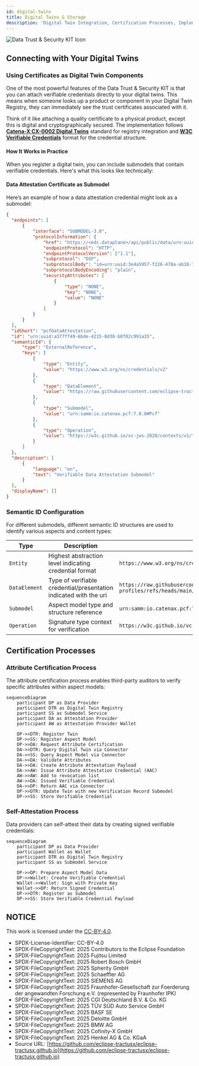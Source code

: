 ```yaml
---
id: digital-twins
title: Digital Twins & Storage
description: 'Digital Twin Integration, Certification Processes, Implementation Best Practices and Roadmap for Data Trust & Security KIT'
---
```


![Data Trust & Security KIT Icon](@site/static/img/kits/data-trust-and-security/data-trust-and-security-kit-logo.svg)

## Connecting with Your Digital Twins

### Using Certificates as Digital Twin Components

One of the most powerful features of the Data Trust & Security KIT is that you can attach verifiable credentials directly to your digital twins. This means when someone looks up a product or component in your Digital Twin Registry, they can immediately see the trust certificates associated with it.

Think of it like attaching a quality certificate to a physical product, except this is digital and cryptographically secured. The implementation follows **[Catena-X CX-0002 Digital Twins](https://catenax-ev.github.io/docs/standards/CX-0002-DigitalTwinsInCatenaX)** standard for registry integration and **[W3C Verifiable Credentials](https://www.w3.org/TR/vc-data-model-2.0/)** format for the credential structure.

#### How It Works in Practice

When you register a digital twin, you can include submodels that contain verifiable credentials. Here's what this looks like technically:

#### Data Attestation Certificate as Submodel

Here’s an example of how a data attestation credential might look as a submodel:

```json
{
  "endpoints": [
      {
          "interface": "SUBMODEL-3.0",
          "protocolInformation": {
              "href": "https://<edc.dataplane>/api/public/data/urn:uuid:a377ff49-6bde-4215-8d38-b8f02c991a35/credential",
              "endpointProtocol": "HTTP",
              "endpointProtocolVersion": ["1.1"],
              "subprotocol": "DSP",
              "subprotocolBody": "id=urn:uuid:3e4a5957-f226-478a-ab18-79ced49d6195;dspEndpoint=https://edc.controlplane/api/v1/dsp",
              "subprotocolBodyEncoding": "plain",
              "securityAttributes": [
                  {
                      "type": "NONE",
                      "key": "NONE", 
                      "value": "NONE"
                  }
              ]
          }
      }
  ],
  "idShort": "pcfDataAttestation",
  "id": "urn:uuid:a377ff49-6bde-4215-8d38-b8f02c991a35",
  "semanticId": {
      "type": "ExternalReference",
      "keys": [
          {
              "type": "Entity",
              "value": "https://www.w3.org/ns/credentials/v2"
          },
          {
              "type": "DataElement", 
              "value": "https://raw.githubusercontent.com/eclipse-tractusx/tractusx-profiles/refs/heads/main/tx/credentials/schema/context/dac/v1/DataAttestationCredential.jsonld"
          },
          {
              "type": "Submodel",
              "value": "urn:samm:io.catenax.pcf:7.0.0#Pcf"
          },
          {
              "type": "Operation",
              "value": "https://w3c.github.io/vc-jws-2020/contexts/v1/"
          }
      ]
  },
  "description": [
      {
          "language": "en",
          "text": "Verifiable Data Attestation Submodel"
      }
  ],
  "displayName": []
}
```

### Semantic ID Configuration

For different submodels, different semantic ID structures are used to identify various aspects and content types:

| Type | Description | Example |
|------|-------------|---------|
| `Entity` | Highest abstraction level indicating credential format | `https://www.w3.org/ns/credentials/v2` |
| `DataElement` | Type of verifiable credential/presentation indicated with the uri | `https://raw.githubusercontent.com/eclipse-tractusx/tractusx-profiles/refs/heads/main/tx/credentials/schema/context/dac/v1/DataAttestationCredential.jsonld` |
| `Submodel` | Aspect model type and structure reference | `urn:samm:io.catenax.pcf:7.0.0#Pcf` |  
| `Operation` | Signature type context for verification | `https://w3c.github.io/vc-jws-2020/contexts/v1/` |

## Certification Processes

### Attribute Certification Process

The attribute certification process enables third-party auditors to verify specific attributes within aspect models:

```mermaid
sequenceDiagram
    participant DP as Data Provider
    participant DTR as Digital Twin Registry
    participant SS as Submodel Service
    participant DA as Attestation Provider
    participant AW as Attestation Provider Wallet
    
    DP->>DTR: Register Twin
    DP->>SS: Register Aspect Model
    DP->>DA: Request Attribute Certification
    DA->>DTR: Query Digital Twin via Connector
    DA->>SS: Query Aspect Model via Connector
    DA->>DA: Validate Attributes
    DA->>DA: Create Attribute Attestation Payload
    DA->>AW: Issue Attribute Attestation Credential (AAC)
    AW->>AW: Add to revocation list
    AW->>DA: Issued Verifiable Credential
    DA->>DP: Return AAC via Connector
    DP->>DTR: Update Twin with new Verification Record Submodel
    DP->>SS: Store Verifiable Credential
```

### Self-Attestation Process

Data providers can self-attest their data by creating signed verifiable credentials:

```mermaid
sequenceDiagram
    participant DP as Data Provider
    participant Wallet as Wallet
    participant DTR as Digital Twin Registry
    participant SS as Submodel Service
    
    DP->>DP: Prepare Aspect Model Data
    DP->>Wallet: Create Verifiable Credential
    Wallet->>Wallet: Sign with Private Key
    Wallet->>DP: Return Signed Credential
    DP->>DTR: Register as Submodel
    DP->>SS: Store Verifiable Credential Payload
```

## NOTICE

This work is licensed under the [CC-BY-4.0](https://creativecommons.org/licenses/by/4.0/legalcode).

- SPDX-License-Identifier: CC-BY-4.0
- SPDX-FileCopyrightText: 2025 Contributors to the Eclipse Foundation
- SPDX-FileCopyrightText: 2025 Fujitsu Limited
- SPDX-FileCopyrightText: 2025 Robert Bosch GmbH
- SPDX-FileCopyrightText: 2025 Spherity GmbH
- SPDX-FileCopyrightText: 2025 Schaeffler AG
- SPDX-FileCopyrightText: 2025 SIEMENS AG
- SPDX-FileCopyrightText: 2025 Fraunhofer-Gesellschaft zur Foerderung der angewandten Forschung e.V. (represented by Fraunhofer IPK)
- SPDX-FileCopyrightText: 2025 CGI Deutschland B.V. & Co. KG
- SPDX-FileCopyrightText: 2025 TÜV SÜD Auto Service GmbH
- SPDX-FileCopyrightText: 2025 BASF SE
- SPDX-FileCopyrightText: 2025 Deloitte GmbH
- SPDX-FileCopyrightText: 2025 BMW AG
- SPDX-FileCopyrightText: 2025 Cofinity-X GmbH
- SPDX-FileCopyrightText: 2025 Henkel AG & Co. KGaA
- Source URL: [https://github.com/eclipse-tractusx/eclipse-tractusx.github.io](https://github.com/eclipse-tractusx/eclipse-tractusx.github.io)

